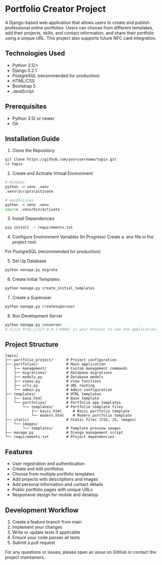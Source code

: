 # Portfolio Creator Project

A Django-based web application that allows users to create and publish professional online portfolios. Users can choose from different templates, add their projects, skills, and contact information, and share their portfolio using a unique URL. This project also supports future NFC card integration.

## Technologies Used
- Python 3.12+
- Django 5.2.1
- PostgreSQL (recommended for production)
- HTML/CSS
- Bootstrap 5
- JavaScript

## Prerequisites
- Python 3.12 or newer
- Git

## Installation Guide
1. Clone the Repository
```bash
git clone https://github.com/yourusername/tapix.git
cd tapix
```
2. Create and Activate Virtual Environment
```bash
# Windows
python -m venv .venv
.venv\Scripts\activate

# macOS/Linux
python -m venv .venv
source .venv/bin/activate
```
3. Install Dependencies
```bash
pip install -r requirements.txt
```
4. Configure Environment Variables (In Progress)
Create a .env file in the project root:

For PostgreSQL (recommended for production):

5. Set Up Database
```python
python manage.py migrate
```
6. Create Initial Templates
```python
python manage.py create_initial_templates
```
7. Create a Superuser
```python
python manage.py createsuperuser
```
9. Run Development Server
```python
python manage.py runserver
# Visit http://127.0.0.1:8000/ in your browser to see the application.
```

## Project Structure
```
tapix/
├── portfolio_project/      # Project configuration
├── portfolios/             # Main application
│   ├── management/         # Custom management commands
│   ├── migrations/         # Database migrations
│   ├── models.py           # Database models
│   ├── views.py            # View functions
│   ├── urls.py             # URL routing
│   └── admin.py            # Admin configuration
├── templates/              # HTML templates
│   ├── base.html           # Base template
│   └── portfolios/         # Portfolio app templates
│       └── templates/      # Portfolio template files
│           ├── basic.html     # Basic portfolio template
│           └── modern.html    # Modern portfolio template
├── static/                 # Static files (CSS, JS, images)
│   └── images/
│       └── templates/      # Template preview images
├── manage.py               # Django management script
└── requirements.txt        # Project dependencies
```

## Features
- User registration and authentication
- Create and edit portfolios
- Choose from multiple portfolio templates
- Add projects with descriptions and images
- Add personal information and contact details
- Public portfolio pages with unique URLs
- Responsive design for mobile and desktop

## Development Workflow
1. Create a feature branch from main
2. Implement your changes
3. Write or update tests if applicable
4. Ensure your code passes all tests
5. Submit a pull request

For any questions or issues, please open an issue on GitHub or contact the project maintainers.
